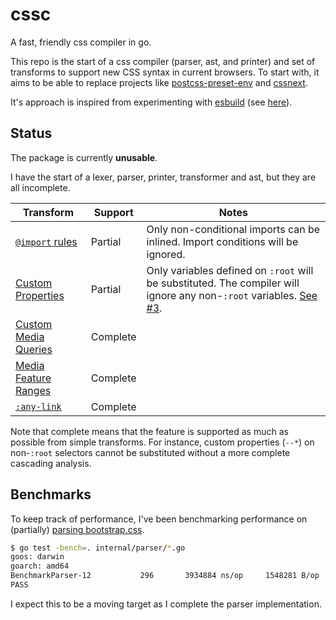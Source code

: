 # cssc
A fast, friendly css compiler in go.

This repo is the start of a css compiler (parser, ast, and printer) and set of transforms to support new CSS syntax in current browsers. To
start with, it aims to be able to replace projects like [postcss-preset-env](https://github.com/csstools/postcss-preset-env) and [cssnext](https://github.com/MoOx/postcss-cssnext).

It's approach is inspired from experimenting with [esbuild](https://github.com/evanw/esbuild) (see [here](https://github.com/evanw/esbuild/issues/111#issuecomment-673115702)).

## Status
The package is currently **unusable**.

I have the start of a lexer, parser, printer, transformer and ast, but they are all incomplete.


| Transform  | Support | Notes |
| ------------- | ------------- | ------------- |
| [`@import` rules](https://www.w3.org/TR/css-cascade-4) | Partial | Only non-conditional imports can be inlined. Import conditions will be ignored. |
| [Custom Properties](https://www.w3.org/TR/css-variables-1/) | Partial | Only variables defined on `:root` will be substituted. The compiler will ignore any non-`:root` variables. [See #3](https://github.com/stephen/cssc/issues/3). |
| [Custom Media Queries](https://www.w3.org/TR/mediaqueries-5/#custom-mq) | Complete | |
| [Media Feature Ranges](https://www.w3.org/TR/mediaqueries-4/#mq-min-max) | Complete | |
| [`:any-link`](https://www.w3.org/TR/selectors-4/#the-any-link-pseudo) | Complete | |

Note that complete means that the feature is supported as much as possible from simple transforms. For instance, custom properties (`--*`) on non-`:root` selectors cannot be substituted without a more complete cascading analysis.

## Benchmarks
To keep track of performance, I've been benchmarking performance on (partially) [parsing bootstrap.css](https://github.com/postcss/benchmark).

```bash
$ go test -bench=. internal/parser/*.go
goos: darwin
goarch: amd64
BenchmarkParser-12    	     296	   3934884 ns/op	 1548281 B/op	   45916 allocs/op
PASS
```

I expect this to be a moving target as I complete the parser implementation.
